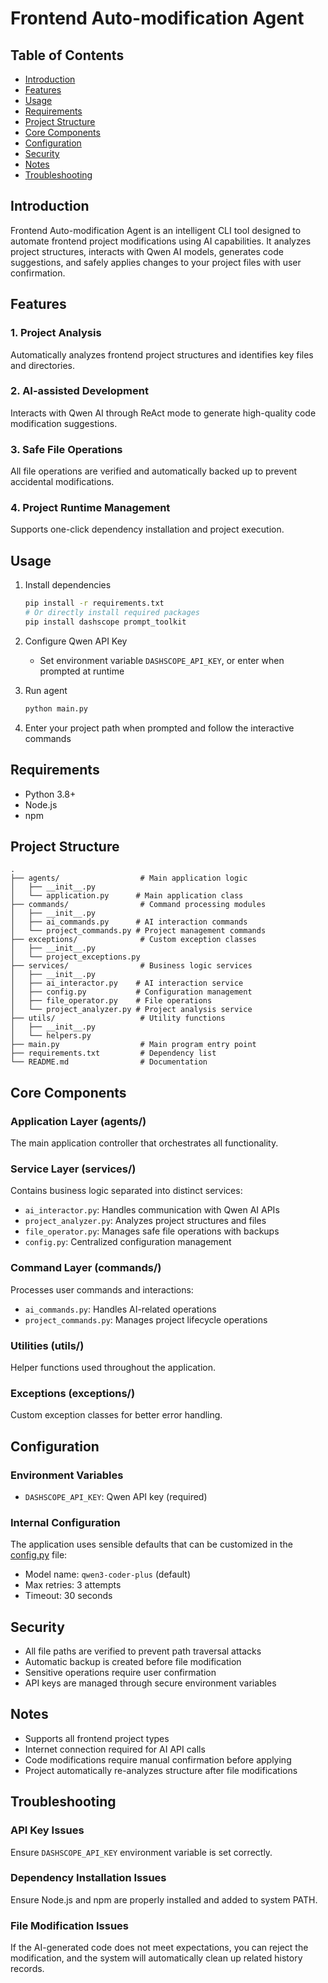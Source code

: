 # Frontend Auto-modification Agent

## Table of Contents
- [Introduction](#introduction)
- [Features](#features)
- [Usage](#usage)
- [Requirements](#requirements)
- [Project Structure](#project-structure)
- [Core Components](#core-components)
- [Configuration](#configuration)
- [Security](#security)
- [Notes](#notes)
- [Troubleshooting](#troubleshooting)

## Introduction

Frontend Auto-modification Agent is an intelligent CLI tool designed to automate frontend project modifications using AI capabilities. It analyzes project structures, interacts with Qwen AI models, generates code suggestions, and safely applies changes to your project files with user confirmation.

## Features

### 1. Project Analysis
Automatically analyzes frontend project structures and identifies key files and directories.

### 2. AI-assisted Development
Interacts with Qwen AI through ReAct mode to generate high-quality code modification suggestions.

### 3. Safe File Operations
All file operations are verified and automatically backed up to prevent accidental modifications.

### 4. Project Runtime Management
Supports one-click dependency installation and project execution.

## Usage

1. Install dependencies
   ```bash
   pip install -r requirements.txt
   # Or directly install required packages
   pip install dashscope prompt_toolkit
   ```

2. Configure Qwen API Key
   - Set environment variable `DASHSCOPE_API_KEY`, or enter when prompted at runtime

3. Run agent
   ```bash
   python main.py
   ```

4. Enter your project path when prompted and follow the interactive commands

## Requirements

- Python 3.8+
- Node.js
- npm

## Project Structure

```
.
├── agents/                  # Main application logic
│   ├── __init__.py
│   └── application.py      # Main application class
├── commands/                # Command processing modules
│   ├── __init__.py
│   ├── ai_commands.py      # AI interaction commands
│   └── project_commands.py # Project management commands
├── exceptions/              # Custom exception classes
│   ├── __init__.py
│   └── project_exceptions.py
├── services/                # Business logic services
│   ├── __init__.py
│   ├── ai_interactor.py    # AI interaction service
│   ├── config.py           # Configuration management
│   ├── file_operator.py    # File operations
│   └── project_analyzer.py # Project analysis service
├── utils/                   # Utility functions
│   ├── __init__.py
│   └── helpers.py
├── main.py                  # Main program entry point
├── requirements.txt         # Dependency list
└── README.md                # Documentation
```

## Core Components

### Application Layer (agents/)
The main application controller that orchestrates all functionality.

### Service Layer (services/)
Contains business logic separated into distinct services:
- `ai_interactor.py`: Handles communication with Qwen AI APIs
- `project_analyzer.py`: Analyzes project structures and files
- `file_operator.py`: Manages safe file operations with backups
- `config.py`: Centralized configuration management

### Command Layer (commands/)
Processes user commands and interactions:
- `ai_commands.py`: Handles AI-related operations
- `project_commands.py`: Manages project lifecycle operations

### Utilities (utils/)
Helper functions used throughout the application.

### Exceptions (exceptions/)
Custom exception classes for better error handling.

## Configuration

### Environment Variables
- `DASHSCOPE_API_KEY`: Qwen API key (required)

### Internal Configuration
The application uses sensible defaults that can be customized in the [config.py](services/config.py) file:
- Model name: `qwen3-coder-plus` (default)
- Max retries: 3 attempts
- Timeout: 30 seconds

## Security

- All file paths are verified to prevent path traversal attacks
- Automatic backup is created before file modification
- Sensitive operations require user confirmation
- API keys are managed through secure environment variables

## Notes

- Supports all frontend project types
- Internet connection required for AI API calls
- Code modifications require manual confirmation before applying
- Project automatically re-analyzes structure after file modifications

## Troubleshooting

### API Key Issues
Ensure `DASHSCOPE_API_KEY` environment variable is set correctly.

### Dependency Installation Issues
Ensure Node.js and npm are properly installed and added to system PATH.

### File Modification Issues
If the AI-generated code does not meet expectations, you can reject the modification, and the system will automatically clean up related history records.